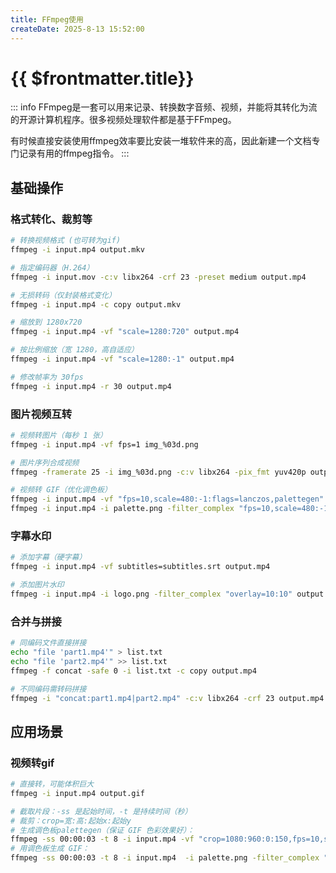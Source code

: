 ```yaml
---
title: FFmpeg使用
createDate: 2025-8-13 15:52:00
---
```


# {{ $frontmatter.title}}

::: info
FFmpeg是一套可以用来记录、转换数字音频、视频，并能将其转化为流的开源计算机程序。很多视频处理软件都是基于FFmpeg。

有时候直接安装使用ffmpeg效率要比安装一堆软件来的高，因此新建一个文档专门记录有用的ffmpeg指令。
:::

## 基础操作

### 格式转化、裁剪等

```zsh
# 转换视频格式 (也可转为gif)
ffmpeg -i input.mp4 output.mkv

# 指定编码器（H.264）
ffmpeg -i input.mov -c:v libx264 -crf 23 -preset medium output.mp4

# 无损转码（仅封装格式变化）
ffmpeg -i input.mp4 -c copy output.mkv

# 缩放到 1280x720
ffmpeg -i input.mp4 -vf "scale=1280:720" output.mp4

# 按比例缩放（宽 1280，高自适应）
ffmpeg -i input.mp4 -vf "scale=1280:-1" output.mp4

# 修改帧率为 30fps
ffmpeg -i input.mp4 -r 30 output.mp4
```

### 图片视频互转

```zsh
# 视频转图片（每秒 1 张）
ffmpeg -i input.mp4 -vf fps=1 img_%03d.png

# 图片序列合成视频
ffmpeg -framerate 25 -i img_%03d.png -c:v libx264 -pix_fmt yuv420p output.mp4

# 视频转 GIF（优化调色板）
ffmpeg -i input.mp4 -vf "fps=10,scale=480:-1:flags=lanczos,palettegen" palette.png
ffmpeg -i input.mp4 -i palette.png -filter_complex "fps=10,scale=480:-1:flags=lanczos[x];[x][1:v]paletteuse" output.gif
```

### 字幕水印

```zsh
# 添加字幕（硬字幕）
ffmpeg -i input.mp4 -vf subtitles=subtitles.srt output.mp4

# 添加图片水印
ffmpeg -i input.mp4 -i logo.png -filter_complex "overlay=10:10" output.mp4
```

### 合并与拼接

```zsh
# 同编码文件直接拼接
echo "file 'part1.mp4'" > list.txt
echo "file 'part2.mp4'" >> list.txt
ffmpeg -f concat -safe 0 -i list.txt -c copy output.mp4

# 不同编码需转码拼接
ffmpeg -i "concat:part1.mp4|part2.mp4" -c:v libx264 -crf 23 output.mp4
```

## 应用场景

### 视频转gif

```zsh
# 直接转，可能体积巨大
ffmpeg -i input.mp4 output.gif

# 截取片段：-ss 是起始时间，-t 是持续时间（秒）
# 裁剪：crop=宽:高:起始x:起始y
# 生成调色板palettegen（保证 GIF 色彩效果好）：
ffmpeg -ss 00:00:03 -t 8 -i input.mp4 -vf "crop=1080:960:0:150,fps=10,scale=480:-1:flags=lanczos,palettegen" palette.png
# 用调色板生成 GIF：
ffmpeg -ss 00:00:03 -t 8 -i input.mp4  -i palette.png -filter_complex "crop=1080:960:0:150,fps=10,scale=480:-1:flags=lanczos[x];[x][1:v]paletteuse" output.gif
```
